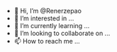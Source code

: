 - 👋 Hi, I’m @Renerzepao
- 👀 I’m interested in ...
- 🌱 I’m currently learning ...
- 💞️ I’m looking to collaborate on ...
- 📫 How to reach me ...

<!---
Renerzepao/Renerzepao is a ✨ special ✨ repository because its `README.md` (this file) appears on your GitHub profile.
You can click the Preview link to take a look at your changes.
--->
